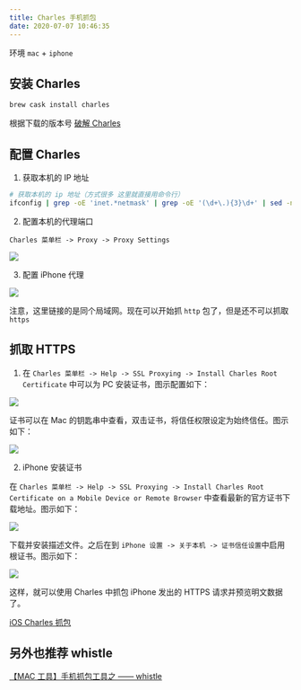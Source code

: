 ```yaml
---
title: Charles 手机抓包
date: 2020-07-07 10:46:35
---
```


环境 `mac` + `iphone`

## 安装 Charles

```bash
brew cask install charles
```

根据下载的版本号 [破解 Charles](https://www.zzzmode.com/mytools/charles/)

## 配置 Charles

1. 获取本机的 IP 地址

```bash
# 获取本机的 ip 地址（方式很多 这里就直接用命令行）
ifconfig | grep -oE 'inet.*netmask' | grep -oE '(\d+\.){3}\d+' | sed -n 2p
```

2. 配置本机的代理端口

`Charles 菜单栏 -> Proxy -> Proxy Settings`

![](https://gitee.com/alvin0216/cdn/raw/master/img/charles/proxy-settings.png)

3. 配置 iPhone 代理

<img src='https://gitee.com/alvin0216/cdn/raw/master/img/charles/phone-proxy.png' class='small' />

注意，这里链接的是同个局域网。现在可以开始抓 `http` 包了，但是还不可以抓取 `https`

## 抓取 HTTPS

1. 在 `Charles 菜单栏 -> Help -> SSL Proxying -> Install Charles Root Certificate` 中可以为 PC 安装证书，图示配置如下：

![](https://gitee.com/alvin0216/cdn/raw/master/img/charles/certificate.png)

证书可以在 Mac 的钥匙串中查看，双击证书，将信任权限设定为始终信任。图示如下：

<img src='https://gitee.com/alvin0216/cdn/raw/master/img/charles/auth-certificate.png' class='small'>

2. iPhone 安装证书

在 `Charles 菜单栏 -> Help -> SSL Proxying -> Install Charles Root Certificate on a Mobile Device or Remote Browser` 中查看最新的官方证书下载地址。图示如下：

![](https://gitee.com/alvin0216/cdn/raw/master/img/charles/phone-certificate.png)

下载并安装描述文件。之后在到 `iPhone 设置 -> 关于本机 -> 证书信任设置`中启用根证书。图示如下：

<img src='https://gitee.com/alvin0216/cdn/raw/master/img/charles/phone-auth-certificate.png' class='small'>

这样，就可以使用 Charles 中抓包 iPhone 发出的 HTTPS 请求并预览明文数据了。

[iOS Charles 抓包](https://juejin.im/post/5c4ed14f6fb9a049ed3142cc)

## 另外也推荐 whistle

[【MAC 工具】手机抓包工具之 —— whistle](https://blog.csdn.net/weixin_42534940/article/details/88783455)
